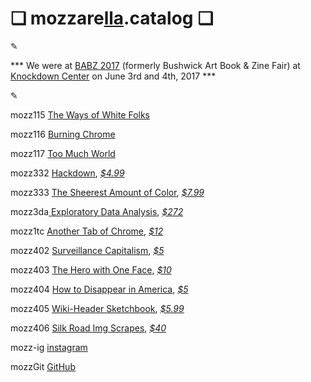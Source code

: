 # ❏ mozzare[lla](http://pi.mozzarella.website).catalog ❏ 
						 
✎

*** We were at [BABZ 2017](https://blondeartbooks.com/2017/05/03/babz-fair-2017/) (formerly Bushwick Art Book & Zine Fair) at [Knockdown Center](http://knockdown.center) on June 3rd and 4th, 2017 ***

✎

mozz115 [The Ways of White Folks](http://cat.mozzarella.website/mozz115)

mozz116 [Burning Chrome](http://cat.mozzarella.website/mozz116)

mozz117 [Too Much World](http://cat.mozzarella.website/mozz117)

mozz332  [Hackdown](http://cat.mozzarella.website/mozz332), [_$4.99_](https://squareup.com/store/mozzarella/item/hackdown)

mozz333 [The Sheerest Amount of Color](http://cat.mozzarella.website/mozz333),  [_$7.99_](https://squareup.com/store/mozzarella/item/the-sheerest-amount-of-color)

mozz3da[ Exploratory Data Analysis](http://cat.mozzarella.website/mEDA-01),  [_$272_](http://www.ebay.com/itm/152370010036)

mozz1tc [Another Tab of Chrome](https://squareup.com/store/mozzarella/item/another-tab-of-chrome), [_$12_](https://squareup.com/store/mozzarella/item/another-tab-of-chrome)

mozz402 [Surveillance Capitalism](), [_$5_](https://squareup.com/store/mozzarella/item/surveillance-capitlism)

mozz403 [The Hero with One Face](), [_$10_](https://squareup.com/store/mozzarella/item/the-hero-with-one-face)

mozz404 [How to Disappear in America](), [_$5_](https://squareup.com/store/mozzarella/item/how-to-disappear-in-america)

mozz405 [Wiki-Header Sketchbook](), [_$5.99_](https://squareup.com/store/mozzarella/item/wiki-header-sketchbook)

mozz406 [Silk Road Img Scrapes](), [_$40_]()

mozz-ig	[instagram](http://instagram.com/mozzarella.website)

mozzGit	[GitHub](http://github.com/mozzarellaV8)